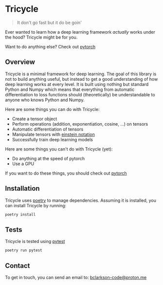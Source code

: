 # Tricycle
> It don't go fast but it do be goin'

Ever wanted to learn how a deep learning framework *actually* works under the hood? Tricycle might be for you.

Want to do anything else? Check out [pytorch](https://pytorch.org/)

## Overview
Tricycle is a minimal framework for deep learning. The goal of this library is
not to build anything useful, but instead to get a good understanding of how
deep learning works at every level. It is built using nothing but standard
Python and Numpy which means that everything from automatic differentiation
to loss functions should (theoretically) be understandable to anyone who knows
Python and Numpy.

Here are some things you can do with Tricycle:
- Create a tensor object
- Perform operations (addition, exponentiation, cosine, ...) on tensors
- Automatic differentiation of tensors
- Manipulate tensors with [einstein notation](https://en.wikipedia.org/wiki/Einstein_notation)
- Successfully train deep learning models

Here are some things you can't do with Tricycle (yet):
- Do anything at the speed of pytorch
- Use a GPU

If you want to do these things, you should check out [pytorch](https://pytorch.org/)

## Installation
Tricycle uses [poetry](https://python-poetry.org/) to manage dependencies. Assuming it is installed, you
can install Tricycle by running:
```bash
poetry install
```

## Tests
Tricycle is tested using [pytest](https://docs.pytest.org/en/latest/)
```bash
poetry run pytest
```

## Contact
To get in touch, you can send an email to: [bclarkson-code@proton.me](mailto:bclarkson-code@proton.me)
